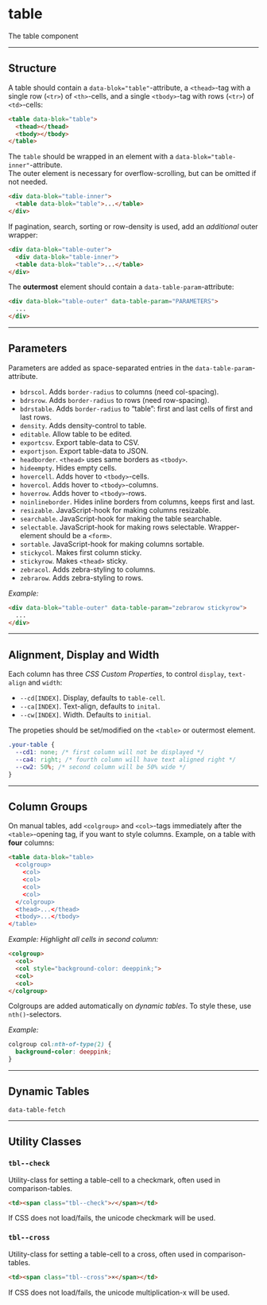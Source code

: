 # table
The table component 

---

## Structure

A table should contain a `data-blok="table"`-attribute, a `<thead>`-tag with a single row (`<tr>`) of `<th>`-cells, and a single `<tbody>`-tag with rows (`<tr>`) of `<td>`-cells:

```html
<table data-blok="table">
  <thead></thead>
  <tbody></tbody>
</table>
```

The `table` should be wrapped in an element with a `data-blok="table-inner"`-attribute.  
The outer element is necessary for overflow-scrolling, but can be omitted if not needed.

```html
<div data-blok="table-inner">
  <table data-blok="table">...</table>
</div>
```

If pagination, search, sorting or row-density is used, add an *additional* outer wrapper:

```html
<div data-blok="table-outer">
  <div data-blok="table-inner">
  <table data-blok="table">...</table>
</div>
```

The **outermost** element should contain a `data-table-param`-attribute:

```html
<div data-blok="table-outer" data-table-param="PARAMETERS">
  ...
</div>
```

---

## Parameters
Parameters are added as space-separated entries in the `data-table-param`-attribute.

- `bdrscol`. Adds `border-radius` to columns (need col-spacing).
- `bdrsrow`. Adds `border-radius` to rows (need row-spacing).
- `bdrstable`. Adds `border-radius` to “table”: first and last cells of first and last rows.
- `density`. Adds density-control to table.
- `editable`. Allow table to be edited.
- `exportcsv`. Export table-data to CSV.
- `exportjson`. Export table-data to JSON.
- `headborder`. `<thead>` uses same borders as `<tbody>`.
- `hideempty`. Hides empty cells.
- `hovercell`. Adds hover to `<tbody>`-cells.
- `hovercol`. Adds hover to `<tbody>`-columns.
- `hoverrow`. Adds hover to `<tbody>`-rows.
- `noinlineborder`. Hides inline borders from columns, keeps first and last.
- `resizable`. JavaScript-hook for making columns resizable.
- `searchable`. JavaScript-hook for making the table searchable.
- `selectable`. JavaScript-hook for making rows selectable. Wrapper-element should be a `<form>`.
- `sortable`. JavaScript-hook for making columns sortable.
- `stickycol`. Makes first column sticky.
- `stickyrow`. Makes `<thead>` sticky.
- `zebracol`. Adds zebra-styling to columns.
- `zebrarow`. Adds zebra-styling to rows.

*Example:*
```html
<div data-blok="table-outer" data-table-param="zebrarow stickyrow">
  ...
</div>
```

---

## Alignment, Display and Width

Each column has three *CSS Custom Properties*, to control `display`, `text-align` and `width`:

- `--cd[INDEX]`. Display, defaults to `table-cell`.
- `--ca[INDEX]`. Text-align, defaults to `inital`.
- `--cw[INDEX]`. Width. Defaults to `initial`.

The propeties should be set/modified on the `<table>` or outermost element.

```css
.your-table {
  --cd1: none; /* first column will not be displayed */
  --ca4: right; /* fourth column will have text aligned right */
  --cw2: 50%; /* second column will be 50% wide */
}
```

---

## Column Groups

On manual tables, add `<colgroup>` and `<col>`-tags immediately after the `<table>`-opening tag, if you want to style columns. Example, on a table with **four** columns:

```html
<table data-blok="table>
  <colgroup>
    <col>
    <col>
    <col>
    <col>
  </colgroup>
  <thead>...</thead>
  <tbody>...</tbody>
</table>
```

*Example: Highlight all cells in second column:*

```html
<colgroup>
  <col>
  <col style="background-color: deeppink;">
  <col>
  <col>
</colgroup>
```

Colgroups are added automatically on *dynamic tables*. To style these, use `nth()`-selectors.

*Example:*

```css
colgroup col:nth-of-type(2) {
  background-color: deeppink;
}
```

---

## Dynamic Tables
`data-table-fetch`

---

## Utility Classes

### `tbl--check`
Utility-class for setting a table-cell to a checkmark, often used in comparison-tables.

```html
<td><span class="tbl--check">✓</span></td>
```

If CSS does not load/fails, the unicode checkmark will be used.

### `tbl--cross`
Utility-class for setting a table-cell to a cross, often used in comparison-tables.

```html
<td><span class="tbl--cross">×</span></td>
```

If CSS does not load/fails, the unicode multiplication-x will be used.